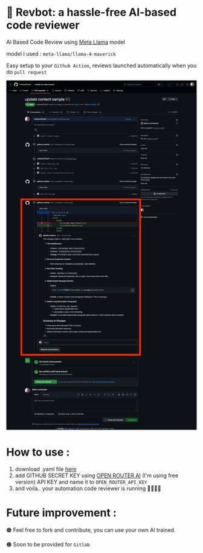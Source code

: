 # 🤖 Revbot: a hassle-free AI-based code reviewer
 AI Based Code Review using [Meta Llama](https://www.llama.com/) model
 
 model I used : ```meta-llama/llama-4-maverick```
 
 Easy setup to your ```Github Action```, reviews launched automatically when you do ```pull request```

 <img src="https://github.com/mikkelofficial7/revbot-ai-code-review/blob/main/snapshot.png" alt="snapshot" width="550">

# How to use :
1. download .yaml file [here](https://github.com/mikkelofficial7/revbot-ai-code-review/blob/main/.github/workflows/test-github-actions.yml)
2. add GITHUB SECRET KEY using [OPEN ROUTER AI](https://openrouter.ai/) (I'm using free version) API KEY and name it to ``` OPEN_ROUTER_API_KEY ```
3. and voila.. your automation code reviewer is running 🏃🏃🏾‍♀️

# Future improvement :
🟠 Feel free to fork and contribute, you can use your own AI trained.

🟠 Soon to be provided for ```Gitlab```
